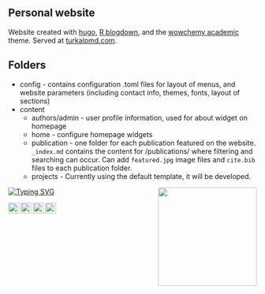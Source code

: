 ## Personal website
Website created with [hugo](https://gohugo.io/), [R blogdown](https://bookdown.org/yihui/blogdown/), and the [wowchemy academic](https://github.com/wowchemy/starter-academic) theme. Served at [turkalpmd.com](https://turkalpmd.com).

## Folders
* config - contains configuration .toml files for layout of menus, and website parameters (including contact info, themes, fonts, layout of sections)
* content
    - authors/admin -  user profile information, used for about widget on homepage
    - home - configure homepage widgets
    - publication - one folder for each publication featured on the website. `_index.md` contains the content for /publications/ where filtering and searching can occur. Can add `featured.jpg` image files and `cite.bib` files to each publication folder.
    - projects - Currently using the default template, it will be developed.


<img align='right' src='https://user-images.githubusercontent.com/5713670/87202985-820dcb80-c2b6-11ea-9f56-7ec461c497c3.gif' width='200'>


[![Typing SVG](https://readme-typing-svg.herokuapp.com?font=Fira+Code&size=30&pause=1000&color=333FF7&background=6C4E5E00&center=true&vCenter=true&multiline=true&width=538&height=60&lines=Welcome+to+my+online+resume)](https://git.io/typing-svg)

                                                                                        
<a href="https://www.instagram.com/turkalpmd/">
  <img align="left" alt="Turkalp's Instagram" width="22px" src="https://cdn4.iconfinder.com/data/icons/social-media-2210/24/Instagram-512.png" />
</a>
<a href="https://discord.gg/turkalpmd#4917">
  <img align="left" alt="Turkalp's Discord" width="22px" src="https://cdn3.iconfinder.com/data/icons/logos-and-brands-adobe/512/91_Discord-512.png" />
</a>
<a href="https://twitter.com/turkalpmd">
  <img align="left" alt="turkalpmd | Twitter" width="22px" src="https://cdn1.iconfinder.com/data/icons/logotypes/32/twitter-512.png" />
</a>
<a href="https://www.linkedin.com/in/turkalpmd/">
  <img align="left" alt="Turkalp's LinkedIN" width="22px" src="https://cdn2.iconfinder.com/data/icons/social-media-applications/64/social_media_applications_14-linkedin-512.png" />
</a>    